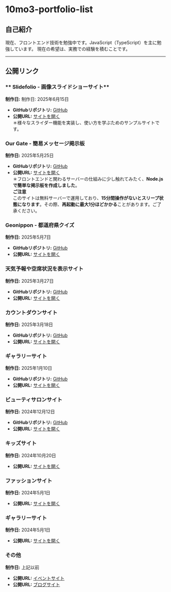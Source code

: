 # 10mo3-portfolio-list

## 自己紹介

現在、フロントエンド技術を勉強中です。JavaScript（TypeScript）を主に勉強しています。
現在の希望は、実務での経験を積むことです。

---

## **公開リンク**
### ** Slidefolio - 画像スライドショーサイト**   
**制作日:** 制作日: 2025年6月15日
- **GitHubリポジトリ:** [GitHub](https://10mo3o111.github.io/slidefolio/)  
- **公開URL:** [サイトを開く](https://10mo3o111.github.io/slidefolio/)<br>
＊様々なスライダー機能を実装し、使い方を学ぶためのサンプルサイトです。


### **Our Gate - 簡易メッセージ掲示板**  
**制作日:** 2025年5月25日  
- **GitHubリポジトリ:** [GitHub](https://github.com/10mo3o111/our-gate)   
- **公開URL:** [サイトを開く](https://our-gate.onrender.com)<br>
＊フロントエンドと関わるサーバーの仕組みに少し触れてみたく、**Node.jsで簡単な掲示板を作成しました**。<br>
**ご注意**  
このサイトは無料サーバーで運用しており、**15分間操作がないとスリープ状態になります**。その際、**再起動に最大1分ほどかかる**ことがあります。ご了承ください。


### **Geonippon - 都道府県クイズ**  
**制作日:** 2025年5月7日  
- **GitHubリポジトリ:** [GitHub](https://github.com/10mo3o111/geonippon)  
- **公開URL:** [サイトを開く](https://10mo3o111.github.io/geonippon/)


### **天気予報や空席状況を表示サイト**
**制作日:** 2025年3月27日  
- **GitHubリポジトリ:** [GitHub](https://github.com/10mo3o111/async-lab)  
- **公開URL:** [サイトを開く](https://10mo3o111.github.io/async-lab/)
  

### **カウントダウンサイト**
**制作日:** 2025年3月18日  
- **GitHubリポジトリ:** [GitHub](https://github.com/10mo3o111/2025-countdown)  
- **公開URL:** [サイトを開く](https://10mo3o111.github.io/2025-countdown/)
  

### **ギャラリーサイト**  
**制作日:** 2025年1月10日  
- **GitHubリポジトリ:** [GitHub](https://github.com/10mo3o111/gallery-site-portfolio)  
- **公開URL:** [サイトを開く](https://10mo3o111.github.io/gallery-site-portfolio/)
  

### **ビューティサロンサイト**  
**制作日:** 2024年12月12日  
- **GitHubリポジトリ:** [GitHub](https://github.com/10mo3o111/beauty-salon-portfolio)  
- **公開URL:** [サイトを開く](https://10mo3o111.github.io/beauty-salon-portfolio/)
  

### **キッズサイト**  
**制作日:** 2024年10月20日  
- **公開URL:** [サイトを開く](https://productiont.github.io/kidsSite/)
  

### **ファッションサイト**  
**制作日:** 2024年5月1日  
- **公開URL:** [サイトを開く](https://productiont.github.io/FashionCollection/)
  

### **ギャラリーサイト**  
**制作日:** 2024年5月1日  
- **公開URL:** [サイトを開く](https://productiont.github.io/GallerySite/)
  

### **その他**  
**制作日:** 上記以前  
- **公開URL:** [イベントサイト](https://productiont.github.io/eventSite/)  
- **公開URL:** [ブログサイト](https://productiont.github.io/blogSite/)  
